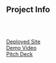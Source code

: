 ## Project Info


</br>
</br>


[Deployed Site]()
<br />
[Demo Video]()
<br />
[Pitch Deck](https://tome.app/meow-b1b/problem-clkphj68q064pph5plrxls88m)

